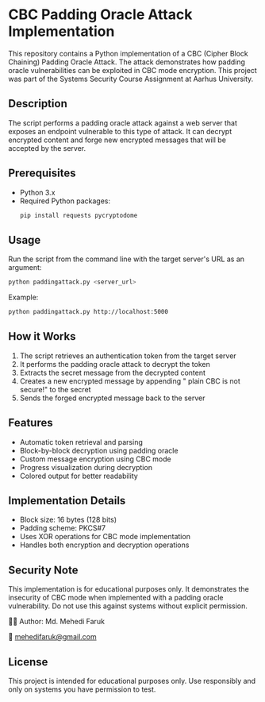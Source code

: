 # CBC Padding Oracle Attack Implementation

This repository contains a Python implementation of a CBC (Cipher Block Chaining) Padding Oracle Attack. The attack demonstrates how padding oracle vulnerabilities can be exploited in CBC mode encryption. This project was part of the Systems Security Course Assignment at Aarhus University.

## Description

The script performs a padding oracle attack against a web server that exposes an endpoint vulnerable to this type of attack. It can decrypt encrypted content and forge new encrypted messages that will be accepted by the server.

## Prerequisites

- Python 3.x
- Required Python packages:
  ```bash
  pip install requests pycryptodome
  ```

## Usage

Run the script from the command line with the target server's URL as an argument:

```bash
python paddingattack.py <server_url>
```

Example:
```bash
python paddingattack.py http://localhost:5000
```

## How it Works

1. The script retrieves an authentication token from the target server
2. It performs the padding oracle attack to decrypt the token
3. Extracts the secret message from the decrypted content
4. Creates a new encrypted message by appending " plain CBC is not secure!" to the secret
5. Sends the forged encrypted message back to the server

## Features

- Automatic token retrieval and parsing
- Block-by-block decryption using padding oracle
- Custom message encryption using CBC mode
- Progress visualization during decryption
- Colored output for better readability

## Implementation Details

- Block size: 16 bytes (128 bits)
- Padding scheme: PKCS#7
- Uses XOR operations for CBC mode implementation
- Handles both encryption and decryption operations

## Security Note

This implementation is for educational purposes only. It demonstrates the insecurity of CBC mode when implemented with a padding oracle vulnerability. Do not use this against systems without explicit permission.

👨‍💻 Author:
Md. Mehedi Faruk

📧 mehedifaruk@gmail.com

## License

This project is intended for educational purposes only. Use responsibly and only on systems you have permission to test.
